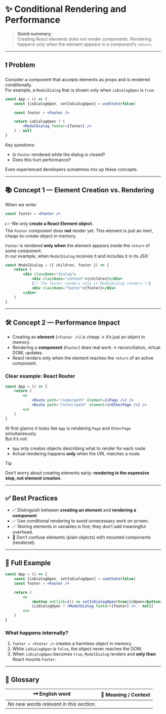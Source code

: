 # ✨ Conditional Rendering and Performance

> **Quick summary:**  
> Creating React elements does not render components. Rendering happens only when the element appears in a component’s `return`.

---

## ❗ Problem

Consider a component that accepts elements as props and is rendered conditionally.  
For example, a `ModalDialog` that is shown only when `isDialogOpen` is `true`:

```jsx
const App = () => {
    const [isDialogOpen, setIsDialogOpen] = useState(false)

    const footer = <Footer />

    return isDialogOpen ? (
        <ModalDialog footer={footer} />
    ) : null
}
```

Key questions:  
- Is `Footer` rendered while the dialog is closed?  
- Does this hurt performance?  

Even experienced developers sometimes mix up these concepts.

---

## 📚 Concept 1 — Element Creation vs. Rendering

When we write:

```jsx
const footer = <Footer />
```

👉 We only **create a React Element object**.  
The `Footer` component does **not** render yet. This element is just an inert, cheap-to-create object in memory.

`Footer` is rendered **only when** the element appears inside the `return` of some component.  
In our example, when `ModalDialog` receives it and includes it in its JSX:

```jsx
const ModalDialog = ({ children, footer }) => {
    return (
        <div className="dialog">
            <div className="content">{children}</div>
            {/* The footer renders only if ModalDialog renders */}
            <div className="footer">{footer}</div>
        </div>
    )
}
```

---

## 🛠️ Concept 2 — Performance Impact

- Creating an **element** (`<Footer />`) is cheap → it’s just an object in memory.  
- Rendering a **component** (`Footer`) does real work → reconciliation, virtual DOM, updates.  
- React renders only when the element reaches the `return` of an active component.

### Clear example: React Router

```jsx
const App = () => {
    return (
        <>
            <Route path="/some/path" element={<Page />} />
            <Route path="/other/path" element={<OtherPage />} />
        </>
    )
}
```

At first glance it looks like `App` is rendering `Page` and `OtherPage` simultaneously.  
But it’s not:  
- `App` only creates objects describing what to render for each route.  
- Actual rendering happens **only** when the URL matches a route.

> [!TIP]  
> Don’t worry about creating elements early: **rendering is the expensive step, not element creation**.

---

## ✅ Best Practices

- ✅ Distinguish between **creating an element** and **rendering a component**.  
- ✅ Use conditional rendering to avoid unnecessary work on screen.  
- ✅ Storing elements in variables is fine; they don’t add meaningful overhead.  
- 🚫 Don’t confuse elements (plain objects) with mounted components (rendered).  

---

## 🚀 Full Example

```jsx
const App = () => {
    const [isDialogOpen, setIsDialogOpen] = useState(false)
    const footer = <Footer />

    return (
        <>
            <button onClick={() => setIsDialogOpen(true)}>Open</button>
            {isDialogOpen ? <ModalDialog footer={footer} /> : null}
        </>
    )
}
```

### What happens internally?
1. `footer = <Footer />` creates a harmless object in memory.  
2. While `isDialogOpen` is `false`, the object never reaches the DOM.  
3. When `isDialogOpen` becomes `true`, `ModalDialog` renders and **only then** React mounts `Footer`.  

---

## 📖 Glossary

| 🗝️ English word | 📝 Meaning / Context |
|-----------------|----------------------|
| _No new words relevant in this section._ |
